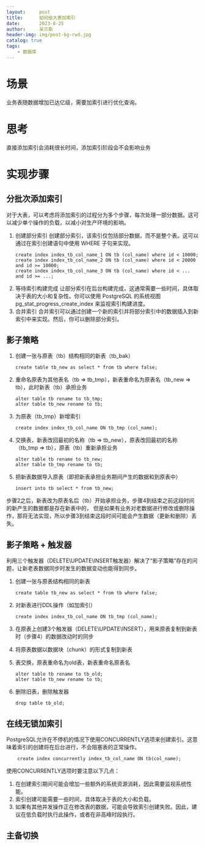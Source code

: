 ```yaml
---
layout:     post
title:      如何给大表加索引
date:       2023-8-25
author:     呆贝斯
header-img: img/post-bg-rwd.jpg
catalog: true
tags:
    - 数据库
---
```

# 场景
业务表随数据增加已达亿级，需要加索引进行优化查询。

# 思考
直接添加索引会消耗很长时间，添加索引阶段会不会影响业务

# 实现步骤
## 分批次添加索引
对于大表，可以考虑将添加索引的过程分为多个步骤，每次处理一部分数据。这可以减少单个操作的负载，以减小对生产环境的影响。
1. 创建部分索引
	创建部分索引，该索引仅包括部分数据，而不是整个表。这可以通过在索引创建语句中使用 WHERE 子句来实现。
	```
	create index index_tb_col_name_1 ON tb (col_name) where id < 10000;
	create index index_tb_col_name_2 ON tb (col_name) where id < 20000 and id >= 10000;
	create index index_tb_col_name_3 ON tb (col_name) where id < ... and id >= ...;
	```
2. 等待索引构建完成
	让部分索引在后台构建完成，这通常需要一些时间，具体取决于表的大小和复杂性。你可以使用 PostgreSQL 的系统视图 pg_stat_progress_create_index 来监视索引构建进度。
3. 合并索引
	合并索引可以通过创建一个新的索引并将部分索引中的数据插入到新索引中来实现。然后，你可以删除部分索引。

## 影子策略
1. 创建一张与原表（tb）结构相同的新表（tb_bak）
    ```
    create table tb_new as select * from tb where false;
    ```
2. 重命名原表为其他表名（tb => tb_tmp），新表重命名为原表名（tb_new => tb），此时新表（tb）承担业务
    ```
    alter table tb rename to tb_tmp;
    alter table tb_new rename to tb;
    ```
3. 为原表（tb_tmp）新增索引
    ```
    create index index_tb_col_name ON tb_tmp (col_name);
    ```
4. 交换表，新表改回最初的名称（tb => tb_new），原表改回最初的名称（tb_tmp => tb），原表（tb）重新承担业务
    ```
    alter table tb rename to tb_new;
    alter table tb_tmp rename to tb;
    ```
5. 把新表数据导入原表（即把新表承担业务期间产生的数据和到原表中）
    ```
    insert into tb select * from tb_new;
    ```

步骤2之后，新表改为原表名后（tb）开始承担业务，步骤4到结束之前这段时间的新产生的数据都是存在新表中的，
但是如果有业务对老数据进行修改或删除操作，那将无法实现，所以步骤3到结束这段时间可能会产生数据（更新和删除）丢失。

## 影子策略 + 触发器
利用三个触发器（DELETE\UPDATE\INSERT触发器）解决了“影子策略”存在的问题，让新老表数据同步时发生的数据变动也能得到同步。

1. 创建一张与原表结构相同的新表
    ```
    create table tb_new as select * from tb where false;
    ```
2. 对新表进行DDL操作（如加索引）
	```
    create index index_tb_col_name ON tb_tmp (col_name);
    ```
3. 在原表上创建3个触发器（DELETE\UPDATE\INSERT），用来原表复制到新表时（步骤4）的数据改动时的同步

4. 将原表数据以数据块（chunk）的形式复制到新表

5. 表交换，原表重命名为old表，新表重命名原表名
    ```
    alter table tb rename to tb_old;
    alter table tb_new rename to tb;
    ```

6. 删除旧表，删除触发器
	```
    drop table tb_old;
    ```

## 在线无锁加索引
PostgreSQL允许在不停机的情况下使用CONCURRENTLY选项来创建索引。这意味着索引的创建将在后台进行，不会阻塞表的正常操作。
```
	create index concurrently index_tb_col_name ON tb(col_name);
```
使用CONCURRENTLY选项时要注意以下几点：
1. 在创建索引期间可能会增加一些额外的系统资源消耗，因此需要监视系统性能。
2. 索引创建可能需要一些时间，具体取决于表的大小和负载。
3. 如果有其他并发操作正在修改表的数据，可能会导致索引创建失败。因此，建议在低负载时执行此操作，或者在非高峰时段执行。


## 主备切换



